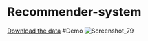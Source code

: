# Recommender-system
[Download the data](https://www.kaggle.com/datasets/tmdb/tmdb-movie-metadata)
#Demo
![Screenshot_79](https://user-images.githubusercontent.com/93583569/230857992-1745898b-5136-4f13-bcb0-9b7adebf5aeb.png)


